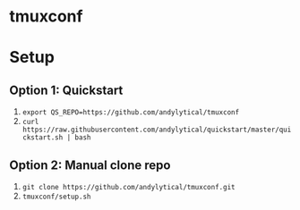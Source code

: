 # tmuxconf

# Setup
## Option 1: Quickstart
1. `export QS_REPO=https://github.com/andylytical/tmuxconf`
1. `curl https://raw.githubusercontent.com/andylytical/quickstart/master/quickstart.sh | bash`

## Option 2: Manual clone repo
1. `git clone https://github.com/andylytical/tmuxconf.git`
1. `tmuxconf/setup.sh`

